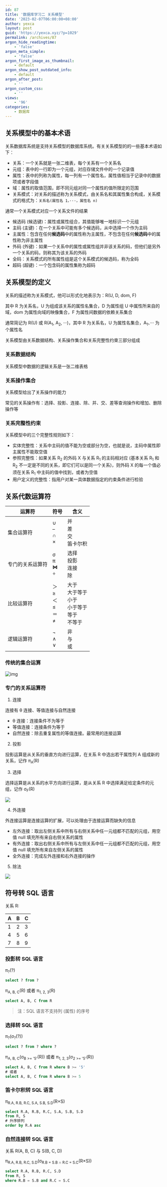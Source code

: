 ```yaml
---
id: 87
title: '数据库学习二 关系模型'
date: '2023-02-07T06:00:00+08:00'
author: yexca
layout: post
guid: 'https://yexca.xyz/?p=1029'
permalink: /archives/87
argon_hide_readingtime:
    - 'false'
argon_meta_simple:
    - 'false'
argon_first_image_as_thumbnail:
    - default
argon_show_post_outdated_info:
    - default
argon_after_post:
    - ''
argon_custom_css:
    - ''
views:
    - '96'
categories:
    - 数据库
---
```


## 关系模型中的基本术语

关系数据库系统是支持关系模型的数据库系统。有关关系模型的的一些基本术语如下：

* 关系：一个关系就是一张二维表，每个关系有一个关系名
* 元组：表中的一行即为一个元组，对应存储文件中的一个记录值
* 属性：表中的列称为属性，每一列有一个属性名，属性值相当于记录中的数据项或者字段值
* 域：属性的取值范围，即不同元组对同一个属性的值所限定的范围
* 关系模式：对关系的描述称为关系模式，由关系名和其属性集合构成，关系模式的格式为：`关系名(属性名 1，···，属性名 n)`

通常一个关系模式对应一个关系文件的结果

* 候选码 (候选键)：属性或属性组合，其值能够唯一地标识一个元组
* 主码 (主键)：在一个关系中可能有多个候选码，从中选择一个作为主码
* 主属性：包含在任何**候选码**中的属性称为主属性，不包含在任何**候选码**中的属性称为非主属性
* 外码 (外键)：如果一个关系中的属性或属性组并非该关系的码，但他们是另外一个关系的码，则称其为该关系的外码
* 全码：关系模式的所有属性组是这个关系模式的候选码，称为全码
* 超码 (超键)：一个包含码的属性集称为超码

## 关系模型的定义

关系的描述称为关系模式，他可以形式化地表示为：R(U, D, dom, F)

其中 R 为关系名，U 为组成该关系的属性名集合，D 为属性组 U 中属性所来自的域，dom 为属性向域的映像集合，F 为属性间数据的依赖关系集合

通常简记为 R(U) 或 R(A<sub>1</sub>, A<sub>2</sub>, ···)，其中 R 为关系名，U 为属性名集合，A<sub>1</sub>、··· 为个属性名

关系模型由关系数据结构、关系操作集合和关系完整性约束三部分组成

### 关系数据结构

关系模型中数据的逻辑关系是一张二维表格

### 关系操作集合

关系模型给出了关系操作的能力

常见的关系操作有：选择、投影、连接、除、并、交、差等查询操作和增加、删除操作等

### 关系完整性约束

关系模型中的三个完整性规则如下：

* 实体完整性：关系中主码的值不能为空或部分为空，也就是说，主码中属性即主属性不能取空值
* 参照完整性：如果关系 R<sub>2</sub> 的外码 X 与关系 R<sub>1</sub> 的主码相对应 (基本关系 R<sub>1</sub> 和 R<sub>2</sub> 不一定是不同的关系，即它们可以是同一个关系)，则外码 X 的每一个值必须在关系 R<sub>1</sub> 中主码的值中找到，或者为空值
* 用户定义的完整性：指用户对某一具体数据指定的约束条件进行检验

## 关系代数运算符

| 运算符           | 符号                                    | 含义                                                         |
| ---------------- | --------------------------------------- | ------------------------------------------------------------ |
| 集合运算符       | ∪<br />–<br />∩<br />×                  | 并<br />差<br />交<br />笛卡尔积                             |
| 专门的关系运算符 | σ<br />π<br />**⋈**<br />÷              | 选择<br />投影<br />连接<br />除                             |
| 比较运算符       | ＞<br />≥<br />＜<br />≤<br />＝<br />≠ | 大于<br />大于等于<br />小于<br />小于等于<br />等于<br />不等于 |
| 逻辑运算符       | ¬<br />∧<br />∨                         | 非<br />与<br />或                                           |

### 传统的集合运算

![img](https://cdn.statically.io/gh/yexca/image_hosting@master/20230206/image.awlbuxf4l0g.webp)

### 专门的关系运算符

1. 连接

连接有 θ 连接、等值连接与自然连接

* θ 连接：连接条件不为等于
* 等值连接：连接条件为等于
* 自然连接：除去重复属性的等值连接。最常用的连接运算

2. 投影

投影运算是从关系的垂直方向进行运算，在关系 R 中选出若干属性列 A 组成新的关系，记作 π<sub>A</sub>(R)

3. 选择

选择运算是从关系的水平方向进行运算，是从关系 R 中选择满足给定条件的元组，记作 σ<sub>F</sub>(R)

![](https://cdn.statically.io/gh/yexca/image_hosting@master/20230206/image.1v1v0l1iprkw.webp)

4. 外连接

外连接运算是连接运算的扩展，可以处理由于连接运算而缺失的信息

* 左外连接：取出左侧关系中所有与右侧关系中任一元组都不匹配的元组，用空值 null 填充所有来自右侧关系的属性
* 有外连接：取出右侧关系中所有与左侧关系中任一元组都不匹配的元组，用空值 null 填充所有来自左侧关系的属性
* 全外连接：完成左外连接和右外连接的操作

5. 除法

![](https://cdn.statically.io/gh/yexca/image_hosting@master/20230206/image.2bjlkymb94u8.webp)

## 符号转 SQL 语言

关系 R:

| A    | B    | C    |
| ---- | ---- | ---- |
| 1    | 2    | 3    |
| 4    | 5    | 6    |
| 7    | 8    | 9    |

### 投影转 SQL 语言

π<sub>?</sub>(?)

```sql
select ? from ?
```

π<sub>A, B, C</sub>(R) 或者 π<sub>1, 2, 3</sub>(R)

```sql
select A, B, C from R
```

> 注：SQL 语言不支持列 (属性) 的序号

### 选择转 SQL 语言

π<sub>?</sub>(σ<sub>?</sub>(?))

```sql
select ? from ? where ?
```

π<sub>A, B, C</sub>(σ<sub>B >= '5'</sub>(R)) 或者 π<sub>1, 2, 3</sub>(σ<sub>2 >= '5'</sub>(R))

```sql
select A, B, C from R where B >= '5'
# 或者
select A, B, C from R where B >= 5
```

### 笛卡尔积转 SQL 语言

π<sub>R.A, R.B, R.C, S.A, S.B, S.D</sub>(R×S)

```sql
select R.A, R.B, R.C, S.A, S.B, S.D
from R, S
# 升序排列
order by R.A asc
```

### 自然连接转 SQL 语言

关系 R(A, B, C) 与 S(B, C, D)

π<sub>R.A, R.B, R.C, S.D</sub>(σ<sub>R.B = S.B ∩ R.C = S.C</sub>(R×S))

```sql
select R.A, R.B, R.C, S.D
from R, S
where R.B = S.B and R.C = S.C
```


